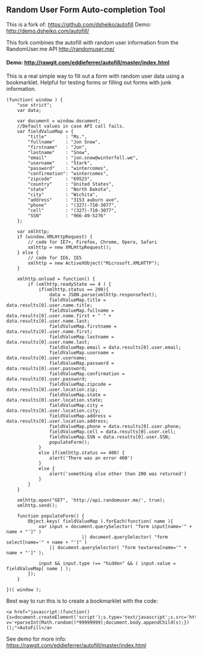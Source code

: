 Random User Form Auto-completion Tool
-------------------------------------

This is a fork of: https://github.com/dsheiko/autofill 
Demo: http://demo.dsheiko.com/autofill/


This fork combines the autofill with random user information from the RandomUser.me API http://randomuser.me/

#### Demo: http://rawgit.com/eddieferrer/autofill/master/index.html ####

This is a real simple way to fill out a form with random user data using a bookmarklet. Helpful for testing forms or filling out forms with junk information. 

```
(function( window ) {
    "use strict";
    var data;

    var document = window.document;
    //Default values in case API call fails. 
    var fieldValueMap = {
        "title"       : "Ms.", 
        "fullname"    : "Jon Snow", 
        "firstname"   : "Jon", 
        "lastname"    : "Snow", 
        "email"       : "jon.snow@winterfell.we",
        "username"    : "Stark",
        "password"    : "wintercomes",
        "confirmation": "wintercomes",
        "zipcode"     : "69523", 
        "country"     : "United States", 
        "state"       : "North Dakota", 
        "city"        : "Wichita", 
        "address"     : "3153 auburn ave", 
        "phone"       : "(327)-710-3077", 
        "cell"        : "(327)-710-3077", 
        "SSN"         : "966-49-5276"
    };

    var xmlhttp;
    if (window.XMLHttpRequest) {
        // code for IE7+, Firefox, Chrome, Opera, Safari
        xmlhttp = new XMLHttpRequest();
    } else {
        // code for IE6, IE5
        xmlhttp = new ActiveXObject("Microsoft.XMLHTTP");
    }

    xmlhttp.onload = function() {
        if (xmlhttp.readyState == 4 ) {
            if(xmlhttp.status == 200){
                data = JSON.parse(xmlhttp.responseText);
                fieldValueMap.title =  data.results[0].user.name.title;
                fieldValueMap.fullname = data.results[0].user.name.first + " " + data.results[0].user.name.last;
                fieldValueMap.firstname = data.results[0].user.name.first;
                fieldValueMap.lastname = data.results[0].user.name.last;
                fieldValueMap.email = data.results[0].user.email;
                fieldValueMap.username = data.results[0].user.username;
                fieldValueMap.password = data.results[0].user.password;
                fieldValueMap.confirmation = data.results[0].user.password;
                fieldValueMap.zipcode = data.results[0].user.location.zip;
                fieldValueMap.state = data.results[0].user.location.state;
                fieldValueMap.city = data.results[0].user.location.city;
                fieldValueMap.address = data.results[0].user.location.address;
                fieldValueMap.phone = data.results[0].user.phone;
                fieldValueMap.cell = data.results[0].user.cell;
                fieldValueMap.SSN = data.results[0].user.SSN;
                populateForm();
            }
            else if(xmlhttp.status == 400) {
                alert('There was an error 400')
            }
            else {
                alert('something else other than 200 was returned')
            }
        }
    }
    
    xmlhttp.open("GET", 'http://api.randomuser.me/', true);
    xmlhttp.send();

    function populateForm() {
        Object.keys( fieldValueMap ).forEach(function( name ){
            var input = document.querySelector( "form input[name='" + name + "']" )
                            || document.querySelector( "form select[name='" + name + "']" )
                || document.querySelector( "form textarea[name='" + name + "']" );

            input && input.type !== "hidden" && ( input.value = fieldValueMap[ name ] );
        });        
    }

})( window );
```
Best way to run this is to create a bookmarklet with the code: 

    <a href="javascript:(function(){s=document.createElement('script');s.type='text/javascript';s.src='https://cdn.rawgit.com/eddieferrer/autofill/master/src/randomUserAutoFill.js?v='+parseInt(Math.random()*99999999);document.body.appendChild(s);})();">AutoFill</a>

See demo for more info: 
https://rawgit.com/eddieferrer/autofill/master/index.html